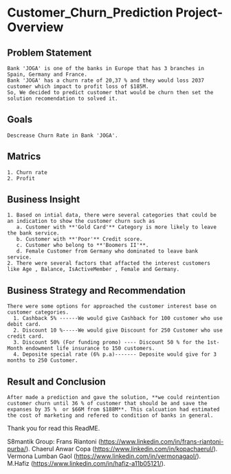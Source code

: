 # Customer_Churn_Prediction Project- Overview

## Problem Statement
    Bank 'JOGA' is one of the banks in Europe that has 3 branches in Spain, Germany and France.
    Bank 'JOGA' has a churn rate of 20,37 % and they would loss 2037 customer which impact to profit loss of $185M.
    So, We decided to predict customer that would be churn then set the solution recomendation to solved it.
    
## Goals 
    Descrease Churn Rate in Bank 'JOGA'.
    
## Matrics
    1. Churn rate
    2. Profit
    
## Business Insight
    1. Based on intial data, there were several categories that could be an indication to show the customer churn such as
       a. Customer with **'Gold Card'** Category is more likely to leave the bank service.
       b. Customer with **'Poor'** Credit score.
       c. Customer who belong to **'Boomers II'**.
       d. Female Customer from Germany who dominated to leave bank service.
    2. There were several factors that affacted the interest customers like Age , Balance, IsActiveMember , Female and Germany.
    
## Business Strategy and Recommendation
    There were some options for approached the customer interest base on customer categories.
      1. Cashback 5% ------We would give Cashback for 100 customer who use debit card.
      2. Discount 10 %-----We would give Discount for 250 Customer who use credit card.
      3. Discount 50% (For funding promo) ---- Discount 50 % for the 1st-Month endowment life insurance to 150 customers.
      4. Deposite special rate (6% p.a)------- Deposite would give for 3 months to 250 Customer.
      
## Result and Conclusion
    After made a prediction and gave the solution, **we could reintention customer churn until 36 % of customer that should be and save the expanses by 35 %  or $66M from $188M**. This calcuation had estimated the cost of marketing and refered to condition of banks in general.
    


Thank you for read this ReadME. 


S8mantik Group:
Frans Riantoni (https://www.linkedin.com/in/frans-riantoni-purba/).
Chaerul Anwar Copa (https://www.linkedin.com/in/kopachaerul/).
Vermona Lumban Gaol (https://www.linkedin.com/in/vermonagaol/).
M.Hafiz (https://www.linkedin.com/in/hafiz-a11b05121/).
